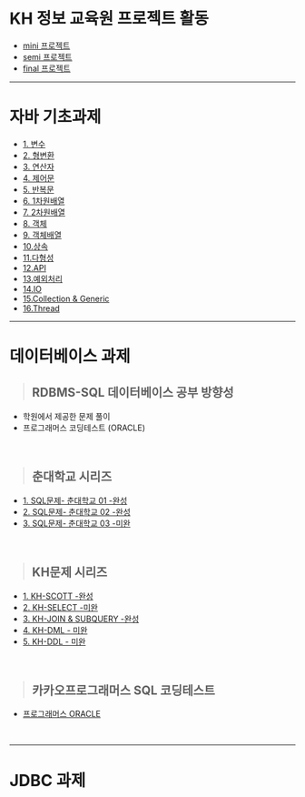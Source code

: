 # KH 정보 교육원 프로젝트 활동
- [mini 프로젝트](./projects/mini)
- [semi 프로젝트](./projects/semi)
- [final 프로젝트](./projects/final)

<hr>

# 자바 기초과제

- [1. 변수](./homework/hw01/1_변수과제)
- [2. 형변환](./homework/hw01/2_형변환과제)
- [3. 연산자](./homework/hw01/3_연산자)
- [4. 제어문](./homework/hw01/4_제어문)
- [5. 반복문](./homework/hw01/5_반복문)
- [6. 1차원배열](./homework/hw01/6_1차원배열/ArrayPractice.java)
- [7. 2차원배열](./homework/hw01/7_2차원배열/DimensionPractice.java)
- [8. 객체](./homework/hw01/8_객체)
- [9. 객체배열](./homework/hw01/9_객체배열)
- [10.상속](./homework/hw01/10_상속)
- [11.다형성](./homework/hw01/11_다형성)
- [12.API](./homework/hw01/12_API)
- [13.예외처리](./homework/hw01/13_예외처리)
- [14.IO](./homework/hw01/14_IO)
- [15.Collection & Generic](./homework/hw01/15_Collection_Generic)
- [16.Thread](./homework/hw01/16_Thread)

<HR>

# 데이터베이스 과제

> ## RDBMS-SQL 데이터베이스 공부 방향성

- 학원에서 제공한 문제 풀이
- 프로그래머스 코딩테스트 (ORACLE)

<br>

> ## 춘대학교 시리즈

- [1. SQL문제- 춘대학교 01 -완성](./homework/hw02/0708_choon)
- [2. SQL문제- 춘대학교 02 -완성](./homework/hw02/0708_choon02)
- [3. SQL문제- 춘대학교 03 -미완](./homework/hw02/0709_choon03)

<br>

> ## KH문제 시리즈

- [1. KH-SCOTT -완성](./homework/hw02/0708_scott)
- [2. KH-SELECT -미완](./homework/hw02/0708_kh_select)
- [3. KH-JOIN & SUBQUERY -완성](./homework/hw02/0709_subquery)
- [4. KH-DML - 미완](./homework/hw02/SQL04_DDL)
- [5. KH-DDL - 미완](./homework/hw02/SQL05_DML)

<br>

> ## 카카오프로그래머스 SQL 코딩테스트

- [프로그래머스 ORACLE](./homework/programmers_oracle)

<BR>

<HR>

# JDBC 과제

